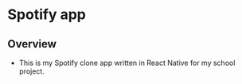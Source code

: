 # Spotify app

## Overview 
- This is my Spotify clone app written in React Native for my school project.

